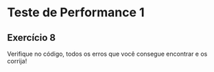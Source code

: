 # Teste de Performance 1

## Exercício 8

Verifique no código, todos os erros que você consegue encontrar e os corrija!
